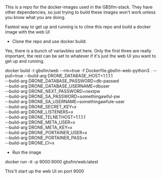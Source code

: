 This is a repo for the docker-images used in the GBSfm-stack. They have other dependencies, so just trying to build these images won't work unless you know what you are doing.

Fastest way to get up and running is to cline this repo and build a docker image with the web UI

* Clone the repo and use docker build:

Yes, there is a bunch of variavbles set here. Only the first three are really important, the rest can be set to whatever if it's just the web UI you want to get up and running.

docker build -t gbsfm/web --rm=true -f Dockerfile.gbsfm-web-python3 . --pull=true --build-arg DRONE_DATABASE_HOST=1.1.1.1 \
--build-arg DRONE_DATABASE_PASSWORD=db-passwd \
--build-arg DRONE_DATABASE_USERNAME=dbuser \
--build-arg DRONE_NEXT_PASSWORD=nextpw \
--build-arg DRONE_SA_PASSWORD=somethingawful-pw \
--build-arg DRONE_SA_USERNAME=somethingawfule-user \
--build-arg DRONE_SECRET_KEY=x \
--build-arg DRONE_LISTENERS=x \
--build-arg DRONE_TELNETHOST=1.1.1.1 \
--build-arg DRONE_META_USER=x \
--build-arg DRONE_META_KEY=x \
--build-arg DRONE_PORTAINER_USER=x \
--build-arg DRONE_PORTAINER_PASS=x \
--build-arg DRONE_CI=x

* Run the image

docker run -it -p 9000:9000 gbsfm/web:latest

This'll start up the web UI on port 9000